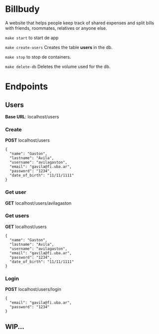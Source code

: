 # Billbudy
A website that helps people keep track of shared expenses and split bills with friends, roommates, relatives or anyone else.


`make start` to start de app

`make create-users` Creates the table **users** in the db.

`make stop` to stop de containers.



`make delete-db` Deletes the volume used for the db.

# Endpoints

## Users
**Base URL**: localhost/users

### Create
**POST** localhost/users

```
{
  "name": "Gaston",
  "lastname": "Avila",
  "username": "avilagaston",
  "email": "gavila@fi.uba.ar",
  "password": "1234",
  "date_of_birth": "11/11/1111"
}
```

### Get user
**GET** localhost/users/avilagaston

### Get users
**GET** localhost/users

```
{
  "name": "Gaston",
  "lastname": "Avila",
  "username": "avilagaston",
  "email": "gavila@fi.uba.ar",
  "password": "1234",
  "date_of_birth": "11/11/1111"
}
```

### Login
**POST** localhost/users/login

```
{
  "email": "gavila@fi.uba.ar",
  "password": "1234"
}
```


## WIP...

